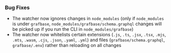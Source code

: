 ### Bug Fixes

- The watcher now ignores changes in `node_modules` (only if `node_modules` is under `grafbase`, `node_modules/grafbase/schema.graphql` changes will be picked up if you run the CLI in `node_modules/grafbase`)
- The watcher now whitelists certain extensions (`.js`, `.ts`, `.jsx`, `.tsx`, `.mjs`, `.mts`, `.wasm`, `.cjs`, `.json`, `.yaml`, `.yml`) and files (`grafbase/schema.graphql`, `grafbase/.env`) rather than reloading on all changes

